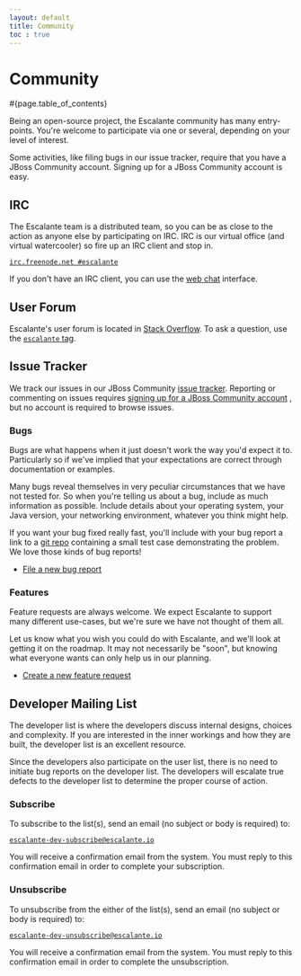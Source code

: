```yaml
---
layout: default
title: Community
toc : true
---
```


<div class="page-header">
<h1>Community</h1>
</div>

#{page.table_of_contents}

Being an open-source project, the Escalante community has many entry-points.
You're welcome to participate via one or several, depending on your level of
interest.

Some activities, like filing bugs in our issue tracker, require that you have
a JBoss Community account. Signing up for a JBoss Community account is easy.

## IRC

The Escalante team is a distributed team, so you can be as close to the action
as anyone else by participating on IRC.  IRC is our virtual office
(and virtual watercooler) so fire up an IRC client and stop in.

[`irc.freenode.net #escalante`](irc://irc.freenode.net/escalante)

If you don't have an IRC client, you can use the
[web chat](http://webchat.freenode.net/?channels=immutant) interface.

## User Forum

Escalante's user forum is located in [Stack Overflow](http://stackoverflow.com/).
To ask a question, use the [`escalante` tag](http://stackoverflow.com/tags/escalante).

## Issue Tracker

We track our issues in our JBoss Community [issue tracker](https://issues.jboss.org/browse/ESC).
Reporting or commenting on issues requires [signing up for a JBoss Community account](https://community.jboss.org/login.jspa)
, but no account is required to browse issues.

### Bugs

Bugs are what happens when it just doesn't work the way you'd expect it to.
Particularly so if we've implied that your expectations are correct through
documentation or examples.

Many bugs reveal themselves in very peculiar circumstances that we have not
tested for. So when you're telling us about a bug, include as much information
as possible. Include details about your operating system, your Java version,
your networking environment, whatever you think might help.

If you want your bug fixed really fast, you'll include with your bug report a
link to a [git repo](http://github.com/) containing a small test case
demonstrating the problem. We love those kinds of bug reports!

* [File a new bug report](https://issues.jboss.org/secure/CreateIssue.jspa?issuetype=1&pid=12312520)

### Features

Feature requests are always welcome. We expect Escalante to support many
different use-cases, but we're sure we have not thought of them all.

Let us know what you wish you could do with Escalante, and we'll look at
getting it on the roadmap. It may not necessarily be "soon", but knowing what
everyone wants can only help us in our planning.

* [Create a new feature request](https://issues.jboss.org/secure/CreateIssue.jspa?issuetype=2&pid=12312520)

## Developer Mailing List

The developer list is where the developers discuss internal designs, choices
and complexity. If you are interested in the inner workings and how they are
built, the developer list is an excellent resource.

Since the developers also participate on the user list, there is no need to
initiate bug reports on the developer list. The developers will escalate true
defects to the developer list to determine the proper course of action.

### Subscribe

To subscribe to the list(s), send an email (no subject or body is required) to:

[`escalante-dev-subscribe@escalante.io`](mailto:escalante-dev-subscribe@escalante.io)

You will receive a confirmation email from the system. You must reply to this
confirmation email in order to complete your subscription.

### Unsubscribe

To unsubscribe from the either of the list(s), send an email (no subject or
body is required) to:

[`escalante-dev-unsubscribe@escalante.io`](escalante-dev-unsubscribe@escalante.io)

You will receive a confirmation email from the system. You must reply to this
confirmation email in order to complete the unsubscription.
